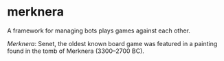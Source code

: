 # merknera
A framework for managing bots plays games against each other.

*Merknera*: Senet, the oldest known board game was featured in a painting found in the tomb of Merknera (3300–2700 BC).
